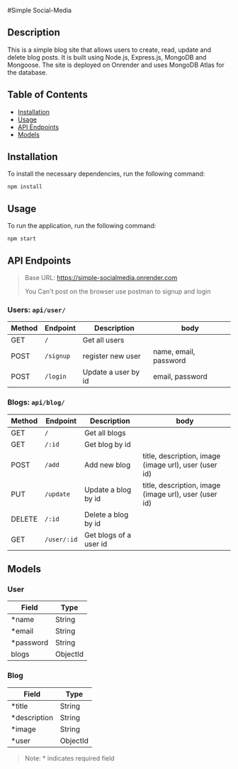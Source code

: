 #Simple Social-Media

## Description
This is a simple blog site that allows users to create, read, update and delete blog posts. It is built using Node.js, Express.js, MongoDB and Mongoose. The site is deployed on Onrender and uses MongoDB Atlas for the database.
## Table of Contents
* [Installation](#installation)
* [Usage](#usage)
* [API Endpoints](#api-endpoints)
* [Models](#models)

## Installation
To install the necessary dependencies, run the following command:
```
npm install
```
## Usage
To run the application, run the following command:
```
npm start
```

## API Endpoints
> Base URL: https://simple-socialmedia.onrender.com
> 
> You Can't post on the browser use postman to signup and login
### Users: `api/user/`
<!-- table -->
| Method | Endpoint  | Description         | body                  |
| ------ | --------- | ------------------- | --------------------- |
| GET    | `/`       | Get all users       |                       |
| POST   | `/signup` | register new user   | name, email, password |
| POST   | `/login`  | Update a user by id | email, password       |

### Blogs: `api/blog/`

<!-- table -->
| Method | Endpoint    | Description            | body                                                  |
| ------ | ----------- | ---------------------- | ----------------------------------------------------- |
| GET    | `/`         | Get all blogs          |                                                       |
| GET    | `/:id`      | Get blog by id         |                                                       |
| POST   | `/add`      | Add new blog           | title, description, image (image url), user (user id) |
| PUT    | `/update`   | Update a blog by id    | title, description, image (image url), user (user id) |
| DELETE | `/:id`      | Delete a blog by id    |                                                       |
| GET    | `/user/:id` | Get blogs of a user id |                                                       |

## Models
### User
<!-- table -->
| Field    | Type     | 
| -------- | -------- | 
| *name     | String   |
| *email    | String   |
| *password | String   |
| blogs    | ObjectId |

### Blog
<!-- table -->
| Field       | Type     |
| ----------- | -------- |
| *title       | String   |
| *description | String   |
| *image       | String   |
| *user        | ObjectId |

> Note: * indicates required field
